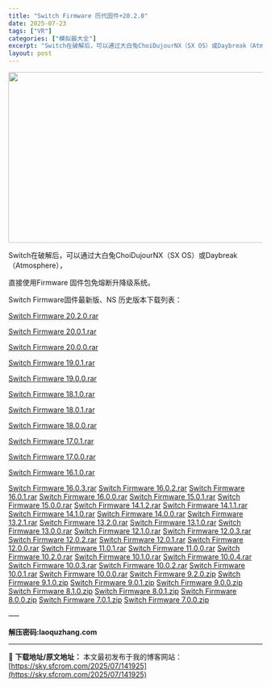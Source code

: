 ```yaml
---
title: "Switch Firmware 历代固件+20.2.0"
date: 2025-07-23
tags: ["VR"]
categories: ["模拟器大全"]
excerpt: "Switch在破解后，可以通过大白兔ChoiDujourNX（SX OS）或Daybreak（Atmosphere）， 直接使用Firmware 固件包免熔断升降级系统。 Switch Firmware固件最新版、NS 历史版本下载列表： Switch Firmware 20.2.0.rar Swi&hellip;"
layout: post
---
```


<div class="entry-content u-text-format u-clearfix">

<img class="aligncenter size-full wp-image-141926" src="https://sky.sfcrom.com/wp-content/uploads/2025/07/2025072308005581.webp" alt="" width="600" height="338" />

Switch在破解后，可以通过大白兔ChoiDujourNX（SX OS）或Daybreak（Atmosphere），

直接使用Firmware 固件包免熔断升降级系统。

Switch Firmware固件最新版、NS 历史版本下载列表：

<a href="https://pan.baidu.com/s/1zisNbVWiqHmDu-gBipxPVQ?pwd=1gky">Switch Firmware 20.2.0.rar</a>

<a href="https://pan.baidu.com/s/1YjW3Rw1H3GfN1L8_kgWBWQ?pwd=m274">Switch Firmware 20.0.1.rar</a>

<a href="https://pan.baidu.com/s/1s2vlBxa-NcdbWmoeBk2LqA?pwd=usci">Switch Firmware 20.0.0.rar</a>

<a href="https://pan.baidu.com/s/1phDGvDoRdEgVS9zNYVQysw?pwd=gabx">Switch Firmware 19.0.1.rar</a>

<a href="https://pan.baidu.com/s/165_HLmIYsYfOy2vJsmQzLQ?pwd=8eex">Switch Firmware 19.0.0.rar</a>

<a href="https://pan.baidu.com/s/1RZk4WFssMUzJ5Z1n95JENA?pwd=w39e">Switch Firmware 18.1.0.rar</a>

<a href="https://pan.baidu.com/s/1q2d3USZiGwdsNi3BM4XWvA?pwd=kxbd">Switch Firmware 18.0.1.rar</a>

<a href="https://pan.baidu.com/s/1pJKyqFoj86WW_Ius3n95Bw?pwd=bf36">Switch Firmware 18.0.0.rar</a>

<a href="https://pan.baidu.com/s/1UlnbZu5pgcZ01rU9SenFmg?pwd=hd7k">Switch Firmware 17.0.1.rar</a>

<a href="https://pan.baidu.com/s/158J7tlyKMAd6CGtDCXXUFw?pwd=dai9">Switch Firmware 17.0.0.rar</a>

<a href="https://pan.baidu.com/s/19lt6LYRo2biLu1uBQZukkA?pwd=5xb1">Switch Firmware 16.1.0.rar</a>

<a href="https://pan.baidu.com/s/1qWMHwkrL71ree5yx-7LdVg?pwd=miwx">Switch Firmware 16.0.3.rar</a>
<a href="https://pan.baidu.com/s/1eGwpkp-ucnm41F7zA8UefQ?pwd=fvjv">Switch Firmware 16.0.2.rar</a>
<a href="https://pan.baidu.com/s/19b7WOImTB4Qr3SmF93-WNw?pwd=trkz">Switch Firmware 16.0.1.rar</a>
<a href="https://pan.baidu.com/s/15qy_aPQVMCRk8TvVRllEPw?pwd=ssq9">Switch Firmware 16.0.0.rar</a>
<a href="https://pan.baidu.com/s/1iY9ZUNN7FFE_e4iAG0zw3Q?pwd=9gc1">Switch Firmware 15.0.1.rar</a>
<a href="https://pan.baidu.com/s/19MlNtudTwXvElw_DuOBuvA?pwd=5j9k">Switch Firmware 15.0.0.rar</a>
<a href="https://pan.baidu.com/s/1EJV_3CDiVji6d-Z9TRf54g?pwd=hmcb">Switch Firmware 14.1.2.rar</a>
<a href="https://pan.baidu.com/s/1JnzAbvONggPOY3iHcb-PwQ?pwd=zjus">Switch Firmware 14.1.1.rar</a>
<a href="https://pan.baidu.com/s/1WbQcfgU4sjepqLlUiGQB1g?pwd=1m6h">Switch Firmware 14.1.0.rar</a>
<a href="https://pan.baidu.com/s/1ucfMq4bOv0XFo6b5EbTMzg?pwd=ihsa">Switch Firmware 14.0.0.rar</a>
<a href="https://pan.baidu.com/s/1-pfSvDcGyhDb21y-TE6JYA?pwd=5xuf">Switch Firmware 13.2.1.rar</a>
<a href="https://pan.baidu.com/s/1gsC0Sx5CzO6EaoqXnVE7xQ?pwd=c5d7">Switch Firmware 13.2.0.rar</a>
<a href="https://pan.baidu.com/s/1t3NDRRuaOQNr7miCUu9IxQ?pwd=9vx9">Switch Firmware 13.1.0.rar</a>
<a href="https://pan.baidu.com/s/11_Lg_ILC7pGcfMwXCJM06g?pwd=van6">Switch Firmware 13.0.0.rar</a>
<a href="https://pan.baidu.com/s/1rFwqast6HG-0xw-jkomtxQ?pwd=gmtq">Switch Firmware 12.1.0.rar</a>
<a href="https://pan.baidu.com/s/1ERYfLM4Rb6SBCCJUNQwoSA?pwd=cd9k">Switch Firmware 12.0.3.rar</a>
<a href="https://pan.baidu.com/s/1zUFgVJppfNnJDhtIOSnq5Q?pwd=f8ds">Switch Firmware 12.0.2.rar</a>
<a href="https://pan.baidu.com/s/1uGkLTKGWI1LGDDL4-zYsjg?pwd=a8de">Switch Firmware 12.0.1.rar</a>
<a href="https://pan.baidu.com/s/1n1jJRZsvQvbrh0jLojgxBA?pwd=jcpv">Switch Firmware 12.0.0.rar</a>
<a href="https://pan.baidu.com/s/16Vy5kL_C6srar2MMre1JZg?pwd=f9df">Switch Firmware 11.0.1.rar</a>
<a href="https://pan.baidu.com/s/11mzVyDQgMw9tKoCE5UhYIg?pwd=xfpk">Switch Firmware 11.0.0.rar</a>
<a href="https://pan.baidu.com/s/1XrBTuf1VGffIfCPZcfLmVg?pwd=3r7a">Switch Firmware 10.2.0.rar</a>
<a href="https://pan.baidu.com/s/1DqK7TI0GP4l7mootEPEBVw?pwd=p2a9">Switch Firmware 10.1.0.rar</a>
<a href="https://pan.baidu.com/s/16EnJpuprMpERkuO3R_E2WA?pwd=c7gy">Switch Firmware 10.0.4.rar</a>
<a href="https://pan.baidu.com/s/1ZhMq15crx5W31RQQxeDy9A?pwd=tsi7">Switch Firmware 10.0.3.rar</a>
<a href="https://pan.baidu.com/s/1SiO4ijPPYLiiDNAERpsP5g?pwd=b987">Switch Firmware 10.0.2.rar</a>
<a href="https://pan.baidu.com/s/1Sh2RY2jNJNjZE6IahV8j_w?pwd=xhij">Switch Firmware 10.0.1.rar</a>
<a href="https://pan.baidu.com/s/1dXEdj8NIYG3Db2ADQZJsbQ?pwd=6sst">Switch Firmware 10.0.0.rar</a>
<a href="https://pan.baidu.com/s/1SwanKzifzB0vVHUoLO7kNQ?pwd=u9q8">Switch Firmware 9.2.0.zip</a>
<a href="https://pan.baidu.com/s/1mcXf4VUCBjhUHg1q2SwsuQ?pwd=ehu5">Switch Firmware 9.1.0.zip</a>
<a href="https://pan.baidu.com/s/1RbLjkAa8r7b_QuOV6a6eNw?pwd=65vf">Switch Firmware 9.0.1.zip</a>
<a href="https://pan.baidu.com/s/1E-ptfnGfRV_3efv7rnOYsg?pwd=e4s5">Switch Firmware 9.0.0.zip</a>
<a href="https://pan.baidu.com/s/1Dm0zpQRqhZSqyK_rNMY64g?pwd=ji2g">Switch Firmware 8.1.0.zip</a>
<a href="https://pan.baidu.com/s/1jQuZyV-SoKbXEDAuJxW_ig?pwd=j947">Switch Firmware 8.0.1.zip</a>
<a href="https://pan.baidu.com/s/1hhIYdZCLO-0vxOO4jIrQdw?pwd=tg7d">Switch Firmware 8.0.0.zip</a>
<a href="https://pan.baidu.com/s/1NkcOyIb39eyDXi-ShySX-w?pwd=kbvn">Switch Firmware 7.0.1.zip</a>
<a href="https://pan.baidu.com/s/1dDjRwm7IsaPUqUxOdCVEkg?pwd=1c93">Switch Firmware 7.0.0.zip</a>

—–

<strong>解压密码:laoquzhang.com</strong>

</div>
<div class="article-footer">
<div class="xshare"></div>
</div>

---
📖 **下载地址/原文地址：** 本文最初发布于我的博客网站：[https://sky.sfcrom.com/2025/07/141925](https://sky.sfcrom.com/2025/07/141925)
